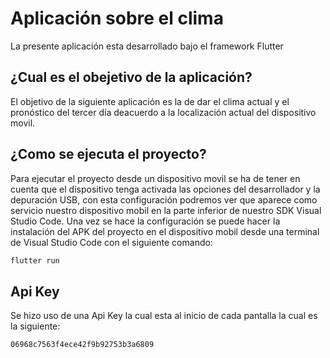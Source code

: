 # Aplicación sobre el clima

La presente aplicación esta desarrollado bajo el framework Flutter

## ¿Cual es el obejetivo de la aplicación?

El objetivo de la siguiente aplicación es la de dar el clima actual
y el pronóstico del tercer día deacuerdo a la localización actual
del dispositivo movil.

## ¿Como se ejecuta el proyecto?

Para ejecutar el proyecto desde un dispositivo movil se ha de tener 
en cuenta que el dispositivo tenga activada las opciones del desarrollador 
y la depuración USB, con esta configuración podremos ver que aparece como servicio
nuestro dispositivo mobil en la parte inferior de nuestro SDK Visual Studio Code.
Una vez se hace la configuración se puede hacer la instalación del APK
del proyecto en el dispositivo mobil desde una terminal de Visual Studio Code con el siguiente comando:

```sh
flutter run
```

## Api Key

Se hizo uso de una Api Key la cual esta al inicio de cada pantalla la cual es la siguiente:

```sh
06968c7563f4ece42f9b92753b3a6809
```

